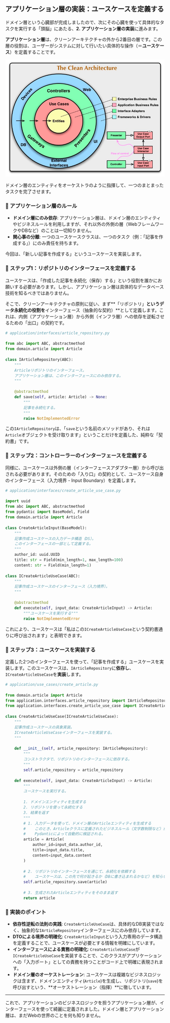 ## アプリケーション層の実装：ユースケースを定義する

ドメイン層という心臓部が完成しましたので、次にその心臓を使って具体的なタスクを実行する「頭脳」にあたる、**2. アプリケーション層の実装**に進みます。

**アプリケーション層**は、クリーンアーキテクチャの外から2番目の層です。この層の役割は、ユーザーがシステムに対して行いたい具体的な操作（＝**ユースケース**）を定義することです。

![同心円](../../クリーンアーキテクチャ・同心円.png)

ドメイン層のエンティティをオーケストラのように指揮して、一つのまとまったタスクを完了させます。

### 🐢 アプリケーション層のルール

  * **ドメイン層にのみ依存**: アプリケーション層は、ドメイン層のエンティティやビジネスルールを利用しますが、それ以外の外側の層（WebフレームワークやDBなど）のことは一切知りません。
  * **関心事の分離**: 一つのユースケースクラスは、一つのタスク（例：「記事を作成する」）にのみ責任を持ちます。

今回は、「新しい記事を作成する」というユースケースを実装します。

### 🐢 ステップ1：リポジトリのインターフェースを定義する

ユースケースは、「作成した記事を永続化（保存）する」という役割を誰かにお願いする必要があります。しかし、アプリケーション層は具体的なデータベース技術を知るべきではありません。

そこで、クリーンアーキテクチャの原則に従い、まず\*\*「リポジトリ」**というデータ永続化の役割を**インターフェース（抽象的な契約）\*\*として定義します。これは、内側（アプリケーション層）から外側（インフラ層）への依存を逆転させるための「出口」の契約です。

```python
# application/interfaces/article_repository.py

from abc import ABC, abstractmethod
from domain.article import Article

class IArticleRepository(ABC):
    """
    Articleリポジトリのインターフェース。
    アプリケーション層は、このインターフェースにのみ依存する。
    """
    
    @abstractmethod
    def save(self, article: Article) -> None:
        """
        記事を永続化する。
        """
        raise NotImplementedError
```

この`IArticleRepository`は、「`save`という名前のメソッドがあり、それは`Article`オブジェクトを受け取ります」ということだけを定義した、純粋な「契約書」です。

### 🐢 ステップ2：コントローラーのインターフェースを定義する

同様に、ユースケースは外側の層（インターフェースアダプター層）から呼び出される必要があります。そのための「入り口」の契約として、ユースケース自身のインターフェース（入力境界 - Input Boundary）を定義します。

```python
# application/interfaces/create_article_use_case.py

import uuid
from abc import ABC, abstractmethod
from pydantic import BaseModel, Field
from domain.article import Article

class CreateArticleInput(BaseModel):
    """
    記事作成ユースケースの入力データ構造（DS）。
    このインターフェースの一部として定義する。
    """
    author_id: uuid.UUID
    title: str = Field(min_length=1, max_length=100)
    content: str = Field(min_length=1)

class ICreateArticleUseCase(ABC):
    """
    記事作成ユースケースのインターフェース（入力境界）。
    """
    
    @abstractmethod
    def execute(self, input_data: CreateArticleInput) -> Article:
        """ユースケースを実行する"""
        raise NotImplementedError
```

これにより、ユースケースは「私はこの`ICreateArticleUseCase`という契約書通りに呼び出されます」と表明できます。

### 🐢 ステップ3：ユースケースを実装する

定義した2つのインターフェースを使って、「記事を作成する」ユースケースを実装します。このユースケースは、`IArticleRepository`に**依存し**、`ICreateArticleUseCase`を**実装**します。

```python
# application/use_cases/create_article.py

from domain.article import Article
from application.interfaces.article_repository import IArticleRepository
from application.interfaces.create_article_use_case import ICreateArticleUseCase, CreateArticleInput

class CreateArticleUseCase(ICreateArticleUseCase):
    """
    記事作成ユースケースの具象実装。
    ICreateArticleUseCaseインターフェースを実装する。
    """
    
    def __init__(self, article_repository: IArticleRepository):
        """
        コンストラクタで、リポジトリのインターフェースに依存する。
        """
        self.article_repository = article_repository

    def execute(self, input_data: CreateArticleInput) -> Article:
        """
        ユースケースを実行する。

        1. ドメインエンティティを生成する
        2. リポジトリを使って永続化する
        3. 結果を返す
        """
        # 1. 入力データを使って、ドメイン層のArticleエンティティを生成する
        #    このとき、Articleクラスに定義されたビジネスルール（文字数制限など）が
        #    Pydanticによって自動的に検証される。
        article = Article(
            author_id=input_data.author_id,
            title=input_data.title,
            content=input_data.content
        )

        # 2. リポジトリのインターフェースを通じて、永続化を依頼する
        #    ユースケースは、この先で何が起きるか（DBに書き込まれるかなど）を知らない。
        self.article_repository.save(article)

        # 3. 生成されたArticleエンティティをそのまま返す
        return article
```

### 🐢 実装のポイント

  * **依存性逆転の法則の実践**: `CreateArticleUseCase`は、具体的なDB実装ではなく、抽象的な`IArticleRepository`インターフェースにのみ依存しています。
  * **DTOによる境界の明確化**: `CreateArticleInput`という入力専用のデータ構造を定義することで、ユースケースが必要とする情報を明確にしています。
  * **インターフェースによる責務の明確化**: `CreateArticleUseCase`が`ICreateArticleUseCase`を実装することで、このクラスがアプリケーションへの「入力ポート」としての責務を持つことがコード上で明確に表現されます。
  * **ドメイン層のオーケストレーション**: ユースケースは複雑なビジネスロジックは含まず、ドメインエンティティ(`Article`)を生成し、リポジトリ(`save`)を呼び出すという、\*\*オーケストレーション（指揮）\*\*に徹しています。

-----

これで、アプリケーションのビジネスロジックを担うアプリケーション層が、インターフェースを使って綺麗に定義されました。ドメイン層とアプリケーション層は、まだWebの世界のことを何も知りません。